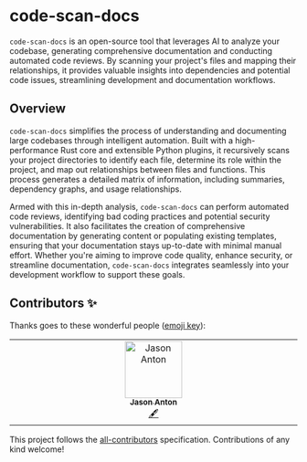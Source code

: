 # code-scan-docs

`code-scan-docs` is an open-source tool that leverages AI to analyze your codebase, generating comprehensive documentation and conducting automated code reviews. By scanning your project's files and mapping their relationships, it provides valuable insights into dependencies and potential code issues, streamlining development and documentation workflows.

## Overview

`code-scan-docs` simplifies the process of understanding and documenting large codebases through intelligent automation. Built with a high-performance Rust core and extensible Python plugins, it recursively scans your project directories to identify each file, determine its role within the project, and map out relationships between files and functions. This process generates a detailed matrix of information, including summaries, dependency graphs, and usage relationships.

Armed with this in-depth analysis, `code-scan-docs` can perform automated code reviews, identifying bad coding practices and potential security vulnerabilities. It also facilitates the creation of comprehensive documentation by generating content or populating existing templates, ensuring that your documentation stays up-to-date with minimal manual effort. Whether you're aiming to improve code quality, enhance security, or streamline documentation, `code-scan-docs` integrates seamlessly into your development workflow to support these goals.

## Contributors ✨

Thanks goes to these wonderful people ([emoji key](https://allcontributors.org/docs/en/emoji-key)):

<!-- ALL-CONTRIBUTORS-LIST:START - Do not remove or modify this section -->
<!-- prettier-ignore-start -->
<!-- markdownlint-disable -->
<table>
  <tbody>
    <tr>
      <td align="center" valign="top" width="14.28%"><a href="https://www.jasonanton.com"><img src="https://avatars.githubusercontent.com/u/6391564?v=4?s=100" width="100px;" alt="Jason Anton"/><br /><sub><b>Jason Anton</b></sub></a><br /><a href="#content-stoopidJSON" title="Content">🖋</a></td>
    </tr>
  </tbody>
</table>

<!-- markdownlint-restore -->
<!-- prettier-ignore-end -->

<!-- ALL-CONTRIBUTORS-LIST:END -->

This project follows the [all-contributors](https://github.com/all-contributors/all-contributors) specification. Contributions of any kind welcome!
